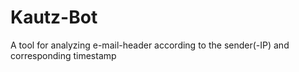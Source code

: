 # Kautz-Bot
A tool for analyzing e-mail-header according to the sender(-IP) and corresponding timestamp
